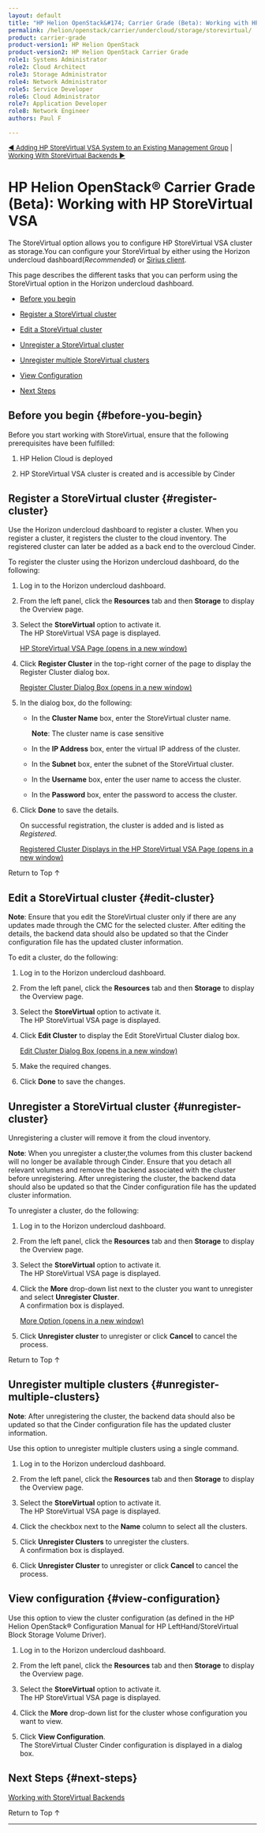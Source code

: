 ```yaml
---
layout: default
title: "HP Helion OpenStack&#174; Carrier Grade (Beta): Working with HP StoreVirtual VSA"
permalink: /helion/openstack/carrier/undercloud/storage/storevirtual/
product: carrier-grade
product-version1: HP Helion OpenStack
product-version2: HP Helion OpenStack Carrier Grade
role1: Systems Administrator 
role2: Cloud Architect 
role3: Storage Administrator 
role4: Network Administrator 
role5: Service Developer 
role6: Cloud Administrator 
role7: Application Developer 
role8: Network Engineer 
authors: Paul F

---
```

<!--UNDER REVISION-->


<script>

function PageRefresh {
onLoad="window.refresh"
}

PageRefresh();

</script>


<p style="font-size: small;"> <a href="/helion/openstack/carrier/install/vsa/add-mgmt/">&#9664; Adding HP StoreVirtual VSA System to an Existing Management Group</a> | <a href="/helion/openstack/carrier/undercloud/oc/config/storevirtual/">Working With StoreVirtual Backends &#9654;</a> </p>


# HP Helion OpenStack&#174; Carrier Grade (Beta): Working with HP StoreVirtual VSA 


The StoreVirtual option allows you to configure HP StoreVirtual VSA cluster as storage.You can configure your StoreVirtual by either using the Horizon undercloud dashboard(*Recommended*) or [Sirius client](/helion/openstack/carrier/sirius/cli/workflow/). 

This page describes the different tasks that you can perform using the StoreVirtual option in the Horizon undercloud dashboard.


* [Before you begin](#before-you-begin)

* [Register a StoreVirtual cluster](#register-cluster)

* [Edit a StoreVirtual cluster](#edit-cluster)
	
* [Unregister a StoreVirtual cluster](#unregister-cluster) 
    
* [Unregister multiple StoreVirtual clusters](#unregister-multiple-clusters) 

* [View Configuration](#view-configuration)

* [Next Steps](#next-steps)


<!---Configuration of HP StoreServ/3PAR as Cinder back end using Sirius service involves the following steps:-->


## Before you begin {#before-you-begin}

Before you start working with StoreVirtual, ensure that the following prerequisites have been fulfilled:

1. HP Helion Cloud is deployed

2. HP StoreVirtual VSA cluster is created and is accessible by Cinder


## Register a StoreVirtual cluster {#register-cluster}
	
Use the Horizon undercloud dashboard to register a cluster. When you register a cluster, it registers the cluster to the cloud inventory. The registered cluster can later be added as a back end to the overcloud Cinder.

<!---You can register a cluster by either using the Horizon undercloud dashboard or Sirius client. (Refer [User manual for Sirius client](/helion/openstack/carrier/sirius-cli/)).-->

To register the cluster using the Horizon undercloud dashboard, do the following:

1. Log in to the Horizon undercloud dashboard.

2. From the left panel, click the **Resources** tab and then **Storage** to display the Overview page.

3. Select the **StoreVirtual** option to activate it.<br /> The HP StoreVirtual  VSA page is displayed.<br />

	<a href="javascript:window.open('/content/documentation/media/undercloud-storevirtual-register.png','_blank','toolbar=no,menubar=no,resizable=yes,scrollbars=yes')">HP StoreVirtual VSA Page (opens in a new window)</a>

4. Click **Register Cluster** in the top-right corner of the page to display the Register Cluster dialog box.

	<a href="javascript:window.open('/content/documentation/media/undercloud-storevirtual-register-page.png','_blank','toolbar=no,menubar=no,resizable=yes,scrollbars=yes')">Register Cluster Dialog Box (opens in a new window)</a>

5. In the dialog box, do the following:

    * In the **Cluster Name** box, enter the StoreVirtual cluster name.

		**Note**: The cluster name is case sensitive
   
    * In the **IP Address** box, enter the virtual IP address of the cluster.
   
    * In the **Subnet** box, enter the subnet of the StoreVirtual cluster.
   
    * In the **Username** box, enter the user name to access the cluster.
   
    * In the **Password** box, enter the password to access the cluster.
   
 	 <!--- * In the **Port** box, enter the port number for the SSH access or select the default value. The Port by default is *16022*.-->
6. Click **Done** to save the details. 

    On successful registration, the cluster is added and is listed as *Registered*.

	<a href="javascript:window.open('/content/documentation/media/undercloud-storevirtual-registered-cluster.png','_blank','toolbar=no,menubar=no,resizable=yes,scrollbars=yes')">Registered Cluster Displays in the HP StoreVirtual VSA Page (opens in a new window)</a>

<a href="#top" style="padding:14px 0px 14px 0px; text-decoration: none;"> Return to Top &#8593; </a>

## Edit a StoreVirtual cluster {#edit-cluster}

**Note**: Ensure that you edit the StoreVirtual cluster only if there are any updates made through the CMC for the selected cluster. After editing the details, the backend data should also be updated so that the Cinder configuration file has the updated cluster information.

To edit a cluster, do the following:

1. Log in to the Horizon undercloud dashboard.

2. From the left panel, click the **Resources** tab and then **Storage** to display the Overview page.

3. Select the **StoreVirtual** option to activate it.<br /> The HP StoreVirtual  VSA page is displayed.<br />

4. Click **Edit Cluster** to display the Edit StoreVirtual Cluster dialog box.
 
 	<a href="javascript:window.open('/content/documentation/media/undercloud-storevirtual-edit-cluster.png','_blank','toolbar=no,menubar=no,resizable=yes,scrollbars=yes')">Edit Cluster Dialog Box (opens in a new window)</a>

5. Make the required changes.

6. Click **Done** to save the changes.   


## Unregister a StoreVirtual cluster {#unregister-cluster}

Unregistering a cluster will remove it from the cloud inventory.

**Note**: When you unregister a cluster,the volumes from this cluster backend will no longer be available through Cinder. Ensure that you detach all relevant volumes and remove the backend associated with the cluster before unregistering. After unregistering the cluster, the backend data should also be updated so that the Cinder configuration file has the updated cluster information. 


To unregister a cluster, do the following:

1. Log in to the Horizon undercloud dashboard.

2. From the left panel, click the **Resources** tab and then **Storage** to display the Overview page.

3. Select the **StoreVirtual** option to activate it.<br /> The HP StoreVirtual  VSA page is displayed.<br />

4. Click the **More** drop-down list next to the cluster you want to unregister and select **Unregister Cluster**.<br /> A confirmation box is displayed.<br />

	<a href="javascript:window.open('/content/documentation/media/undercloud-storevirtual-more-options.png','_blank','toolbar=no,menubar=no,resizable=yes,scrollbars=yes')">More Option (opens in a new window)</a>

5. Click **Unregister cluster** to unregister or click **Cancel** to cancel the process. 

<a href="#top" style="padding:14px 0px 14px 0px; text-decoration: none;"> Return to Top &#8593; </a>

## Unregister multiple clusters {#unregister-multiple-clusters}

**Note**: After unregistering the cluster, the backend data should also be updated so that the Cinder configuration file has the updated cluster information.

Use this option to unregister multiple clusters using a single command.

1. Log in to the Horizon undercloud dashboard.

2. From the left panel, click the **Resources** tab and then **Storage** to display the Overview page.

3. Select the **StoreVirtual** option to activate it.<br /> The HP StoreVirtual VSA page is displayed.<br />

4. Click the checkbox next to the **Name** column to select all the clusters. 

5. Click **Unregister Clusters** to unregister the clusters.<br />A confirmation box is displayed.<br />

5. Click **Unregister Cluster** to unregister or click **Cancel** to cancel the process. 

 
## View configuration {#view-configuration}

Use this option to view the cluster configuration (as defined in the HP Helion OpenStack&#174; Configuration Manual for HP LeftHand/StoreVirtual Block Storage Volume Driver).

1. Log in to the Horizon undercloud dashboard.

2. From the left panel, click the **Resources** tab and then **Storage** to display the Overview page.

3. Select the **StoreVirtual** option to activate it.<br /> The HP StoreVirtual VSA page is displayed.<br />

4. Click the **More** drop-down list for the cluster whose configuration you want to view.

5. Click **View Configuration**.<br /> The StoreVirtual Cluster Cinder configuration is displayed in a dialog box.<br /> 


## Next Steps {#next-steps}

[Working with StoreVirtual Backends](/helion/openstack/carrier/undercloud/oc/config/storevirtual/)

<a href="#top" style="padding:14px 0px 14px 0px; text-decoration: none;"> Return to Top &#8593; </a>


----

